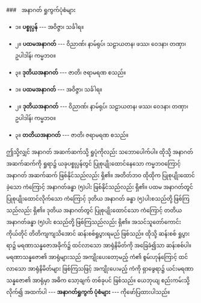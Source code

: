 ###　အနာဂတ် ရှုကွက်ပုံစံများ

- ၁။ **ပစ္စုပ္ပန်** --- အဝိဇ္ဇာ၊ သင်္ခါရ။
- ၂။ **ပထမအနာဂတ်** --- ဝိညာဏ်၊ နာမ်ရုပ်၊ သဠာယတန၊ ဖဿ၊ ဝေဒနာ၊ တဏှာ၊ ဥပါဒါန်၊ ကမ္မဘဝ။
- ၃။ **ဒုတိယအနာဂတ်** --- ဇာတိ၊ ဇရာမရဏ စသည်။

- ၁။ **ပထမအနာဂတ်** --- အဝိဇ္ဇာ၊ သင်္ခါရ။
- ၂။ **ဒုတိယအနာဂတ်** --- ဝိညာဏ်၊ နာမ်ရုပ်၊ သဠာယတန၊ ဖဿ၊ ဝေဒနာ၊ တဏှာ၊ ဥပါဒါန်၊ ကမ္မဘဝ။
- ၃။ **တတိယအနာဂတ်** --- ဇာတိ၊ ဇရာမရဏ စသည်။

ဤသို့လျှင် အနာဂတ် အဆက်ဆက်သို့ ရှုပုံကိုလည်း သဘောပေါက်ပါ။ 
ထိုသို့ အနာဂတ် အဆက်ဆက်ကို ရှုရာ၌ ယခုပစ္စုပ္ပန်တွင် ပြုစုပျိုးထောင်နေသော ကမ္မဘဝကြောင့် အနာဂတ် အဆက်ဆက် ဖြစ်နိုင်သည်လည်း ရှိ၏။ 
အတိတ်ဘဝ ထိုထိုက ပြုစုပျိုးထောင်ခဲ့သော ကံကြောင့် အနာဂတ်ခန္ဓာ (၅)ပါး ဖြစ်နိုင်သည်လည်း ရှိ၏။ 
ပထမ အနာဂတ်တွင် ပြုစုပျိုးထောင်လိုက်သော ကံကြောင့် ဒုတိယ အနာဂတ် ခန္ဓာ (၅)ပါးစသည်တို့ ဖြစ်ကြသည်လည်း ရှိ၏။ 
ဒုတိယ အနာဂတ်တွင် ပြုစုပျိုးထောင်သော ကံကြောင့် တတိယ အနာဂတ်ခန္ဓာ (၅)ပါး စသည်တို့ ဖြစ်ကြသည်လည်း ရှိ၏။ 
အသင်သူတော်ကောင်း ကိုယ်တိုင် တိတိကျကျသိအောင် ဆန်းစစ်ရှုပွားရမည် ဖြစ်သည်။ 
ထိုသို့ ဆန်းစစ် ရှုပွားရာ၌ မရဏာသန္နဇောအခိုက်၌ ထင်လာသော အာရုံနိမိတ်ကို အခြေခံ၍သာ ဆန်းစစ်ပါ။ 
မရဏာသန္နဇော၏ အာရုံများသည် အကျိုးပေးတော့မည့် ကံ၏ စွမ်းဟုန်ကြောင့် ထင်လာသော အာရုံနိမိတ်များ ဖြစ်ကြသဖြင့် အကျိုးပေးမည့် ကံကို ရှာဖွေရာ၌ ယင်းမရဏာသန္နဇော၏ အာရုံမှာ အဓိက သော့ချက် တစ်ခုပင် ဖြစ်သည်။ 
ယေဘုယျ စည်းကမ်းသို့လိုက်၍ အထက်ပါ --- **အနာဂတ်ရှုကွက် ပုံစံများ** --- ကိုဖော်ပြထားပါသည်။
